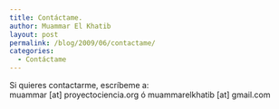 ```yaml
---
title: Contáctame.
author: Muammar El Khatib
layout: post
permalink: /blog/2009/06/contactame/
categories:
  - Contáctame
---
```

Si quieres contactarme, escríbeme a:  
muammar [at] proyectociencia.org ó muammarelkhatib [at] gmail.com